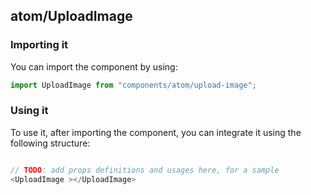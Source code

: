 ## atom/UploadImage

<!-- TODO: add a description here! -->

### Importing it

You can import the component by using:

```js
import UploadImage from "components/atom/upload-image";
```

### Using it

To use it, after importing the component, you can integrate it using the following structure:

```js

// TODO: add props definitions and usages here, for a sample
<UploadImage ></UploadImage>

```